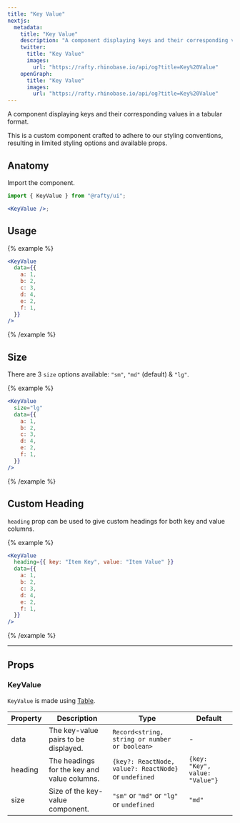 ```yaml
---
title: "Key Value"
nextjs:
  metadata:
    title: "Key Value"
    description: "A component displaying keys and their corresponding values in a tabular format."
    twitter:
      title: "Key Value"
      images:
        url: "https://rafty.rhinobase.io/api/og?title=Key%20Value"
    openGraph:
      title: "Key Value"
      images:
        url: "https://rafty.rhinobase.io/api/og?title=Key%20Value"
---
```


A component displaying keys and their corresponding values in a tabular format.

This is a custom component crafted to adhere to our styling conventions, resulting in limited styling options and available props.

## Anatomy

Import the component.

```jsx
import { KeyValue } from "@rafty/ui";

<KeyValue />;
```

## Usage

{% example %}

```jsx
<KeyValue
  data={{
    a: 1,
    b: 2,
    c: 3,
    d: 4,
    e: 2,
    f: 1,
  }}
/>
```

{% /example %}

## Size

There are 3 `size` options available: `"sm"`, `"md"` (default) & `"lg"`.

{% example %}

```jsx
<KeyValue
  size="lg"
  data={{
    a: 1,
    b: 2,
    c: 3,
    d: 4,
    e: 2,
    f: 1,
  }}
/>
```

{% /example %}

## Custom Heading

`heading` prop can be used to give custom headings for both key and value columns.

{% example %}

```jsx
<KeyValue
  heading={{ key: "Item Key", value: "Item Value" }}
  data={{
    a: 1,
    b: 2,
    c: 3,
    d: 4,
    e: 2,
    f: 1,
  }}
/>
```

{% /example %}

---

## Props

### KeyValue

`KeyValue` is made using [Table](https://rafty.rhinobase.io/docs/components/table).

| Property | Description                                 | Type                                                  | Default                        |
| -------- | ------------------------------------------- | ----------------------------------------------------- | ------------------------------ |
| data     | The key-value pairs to be displayed.        | `Record<string, string or number or boolean>`         | -                              |
| heading  | The headings for the key and value columns. | `{key?: ReactNode, value?: ReactNode}` or `undefined` | `{key: "Key", value: "Value"}` |
| size     | Size of the key-value component.            | `"sm"` or `"md"` or `"lg"` or `undefined`             | `"md"`                         |
